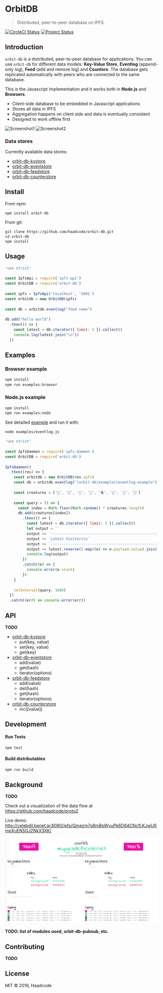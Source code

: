 # OrbitDB

> Distributed, peer-to-peer database on IPFS.

[![CircleCI Status](https://circleci.com/gh/haadcode/orbit.svg?style=shield&circle-token=158cdbe02f9dc4ca4cf84d8f54a8b17b4ed881a1)](https://circleci.com/gh/haadcode/orbit-db)
[![Project Status](https://badge.waffle.io/haadcode/orbit.svg?label=In%20Progress&title=In%20Progress)](https://waffle.io/haadcode/orbit?source=haadcode%2Forbit-db,haadcode%2Forbit-db-counterstore,haadcode%2Forbit-db-eventstore,haadcode%2Forbit-db-feedstore,haadcode%2Forbit-db-kvstore,haadcode%2Forbit-db-store,haadcode%2Fipfs-log)

## Introduction

`orbit-db` is a distributed, peer-to-peer database for applications. You can use `orbit-db` for different data models: **Key-Value Store**, **Eventlog** (append-only log), **Feed** (add and remove log) and **Counters**. The database gets replicated automatically with peers who are connected to the same database.

This is the Javascript implementation and it works both in **Node.js** and **Browsers**.

- Client-side database to be embedded in Javascript applications
- Stores all data in IPFS
- Aggregation happens on client side and data is eventually consistent
- Designed to work offline first

![Screenshot1](https://raw.githubusercontent.com/haadcode/orbit-db/feat/ipfs-pubsub/screenshots/orbit-db-demo1.gif)
![Screenshot2](https://raw.githubusercontent.com/haadcode/orbit-db/feat/ipfs-pubsub/screenshots/orbit-db-demo3.gif)

### Data stores

Currently available data stores:

- [orbit-db-kvstore](https://github.com/haadcode/orbit-db-kvstore)
- [orbit-db-eventstore](https://github.com/haadcode/orbit-db-eventstore)
- [orbit-db-feedstore](https://github.com/haadcode/orbit-db-feedstore)
- [orbit-db-counterstore](https://github.com/haadcode/orbit-db-counterstore)

## Install

From npm:
```
npm install orbit-db
```

From git:
```
git clone https://github.com/haadcode/orbit-db.git
cd orbit-db
npm install
```

## Usage

```javascript
'use strict'

const IpfsApi = require('ipfs-api')
const OrbitDB = require('orbit-db')

const ipfs = IpfsApi('localhost', '5001')
const orbitdb = new OrbitDB(ipfs)

const db = orbitdb.eventlog("feed name")

db.add("hello world")
  .then(() => {
    const latest = db.iterator({ limit: 5 }).collect()
    console.log(latest.join("\n"))
  })
```

## Examples

### Browser example

```bash
npm install
npm run examples:browser
```

### Node.js example

```bash
npm install
npm run examples:node
```

See detailed [example](https://github.com/haadcode/orbit-db/blob/master/examples/eventlog.js) and run it with:
```bash
node examples/eventlog.js
```

```javascript
'use strict'

const IpfsDaemon = require('ipfs-daemon')
const OrbitDB = require('orbit-db')

IpfsDaemon()
  .then((res) => {
    const orbitdb = new OrbitDB(res.ipfs)
    const db = orbitdb.eventlog("|orbit-db|examples|eventlog-example")

    const creatures = ['🐙', '🐷', '🐬', '🐞', '🐈', '🙉', '🐸', '🐓']

    const query = () => {
      const index = Math.floor(Math.random() * creatures.length)
      db.add(creatures[index])
        .then(() => {
          const latest = db.iterator({ limit: 5 }).collect()
          let output = ``
          output += `---------------------------------------------------\n`
          output += `Latest Visitors\n`
          output += `---------------------------------------------------\n`
          output += latest.reverse().map((e) => e.payload.value).join('\n') + `\n`
          console.log(output)          
        })
        .catch((e) => {
          console.error(e.stack)
        })
    }

    setInterval(query, 1000)
  })
  .catch((err) => console.error(err))
```

## API

**TODO**

- [orbit-db-kvstore](https://github.com/haadcode/orbit-db-kvstore)
  - put(key, value)
  - set(key, value)
  - get(key)
- [orbit-db-eventstore](https://github.com/haadcode/orbit-db-eventstore)
  - add(value)
  - get(hash)
  - iterator(options)
- [orbit-db-feedstore](https://github.com/haadcode/orbit-db-feedstore)
  - add(value)
  - del(hash)
  - get(hash)
  - iterator(options)
- [orbit-db-counterstore](https://github.com/haadcode/orbit-db-counterstore)
  - inc([value])

## Development

#### Run Tests
```bash
npm test
```

#### Build distributables
```bash
npm run build
```

## Background

**TODO**

Check out a visualization of the data flow at https://github.com/haadcode/proto2

Live demo: http://celebdil.benet.ai:8080/ipfs/Qmezm7g8mBpWyuPk6D84CNcfLKJwU6mpXuEN5GJZNkX3XK/

![Screenshot](https://raw.githubusercontent.com/haadcode/proto2/master/screenshot.png)

**TODO: list of modules used, orbit-db-pubsub, etc.**

## Contributing

**TODO**

## License

MIT ©️ 2016, Haadcode
